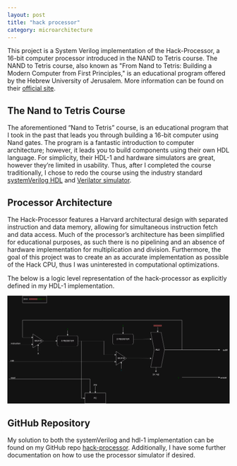 ```yaml
---
layout: post
title: "hack processor"
category: microarchitecture
---
```


This project is a System Verilog implementation of the Hack-Processor, a 16-bit computer processor introduced in the NAND to Tetris course. The NAND to Tetris course, also known as "From Nand to Tetris: Building a Modern Computer from First Principles," is an educational program offered by the Hebrew University of Jerusalem. More information can be found on their [official site](https://www.nand2tetris.org/).

## The Nand to Tetris Course 

The aforementioned “Nand to Tetris” course, is an educational program that I took in the past that leads you through building a 16-bit computer using Nand gates. The program is a fantastic introduction to computer architecture; however, it leads you to build components using their own HDL language. For simplicity, their HDL-1 and hardware simulators are great, however they’re limited in usability. Thus, after I completed the course traditionally, I chose to redo the course using the industry standard [systemVerilog HDL](https://en.wikipedia.org/wiki/SystemVerilog) and [Verilator simulator](https://www.veripool.org/verilator/).

## Processor Architecture  

The Hack-Processor features a Harvard architectural design with separated instruction and data memory, allowing for simultaneous instruction fetch and data access. Much of the processor’s architecture has been simplified for educational purposes, as such there is no pipelining and an absence of hardware implementation for multiplication and division. Furthermore, the goal of this project was to create an as accurate implementation as possible of the Hack CPU, thus I was uninterested in computational optimizations.

The below is a logic level representation of the hack-processor as explicitly defined in my HDL-1 implementation.  

![hack processor architecture](/assets/img/hack-processor.png)

## GitHub Repository

My solution to both the systemVerilog and hdl-1 implementation can be found on my GitHub repo [hack-processor](https://github.com/CgKaminski/hack-processor/tree/main). Additionally, I have some further documentation on how to use the processor simulator if desired.

